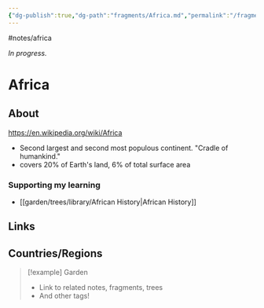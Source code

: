 ```yaml
---
{"dg-publish":true,"dg-path":"fragments/Africa.md","permalink":"/fragments/africa/","created":"2025-03-17T17:50:21.634-04:00","updated":"2025-06-25T22:12:30.723-04:00"}
---
```


#notes/africa

*In progress.*
# Africa 

## About
https://en.wikipedia.org/wiki/Africa
- Second largest and second most populous continent. "Cradle of humankind."
- covers 20% of Earth's land, 6% of total surface area
### Supporting my learning
- [[garden/trees/library/African History\|African History]]

## Links

## Countries/Regions

> [!example] Garden
> - Link to related notes, fragments, trees
> - And other tags!


